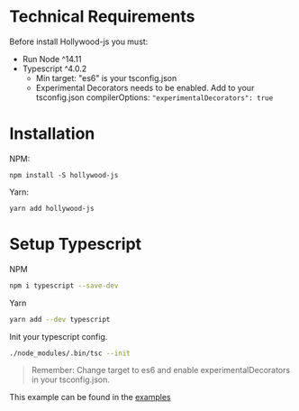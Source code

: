 # Technical Requirements

Before install Hollywood-js you must:
- Run Node ^14.11
- Typescript ^4.0.2
  - Min target: "es6" is your tsconfig.json
  - Experimental Decorators needs to be enabled. Add to your tsconfig.json compilerOptions: `"experimentalDecorators": true`


# Installation

NPM:

`npm install -S hollywood-js`

Yarn:

`yarn add hollywood-js`

# Setup Typescript

NPM
```bash 
npm i typescript --save-dev
```

Yarn
```bash 
yarn add --dev typescript
```

Init your typescript config.

```bash
./node_modules/.bin/tsc --init
```

> Remember: Change target to es6 and enable experimentalDecorators in your tsconfig.json.

This example can be found in the [examples](https://github.com/jorge07/hollywood/tree/master/examples/guide/shared=module)
